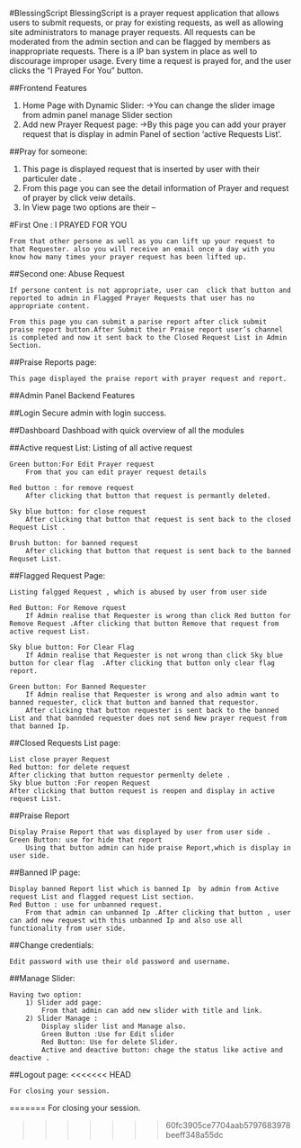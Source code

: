 #BlessingScript
BlessingScript is a prayer request application that allows users to submit requests, or pray for existing requests, as well as allowing site administrators to manage prayer requests. All requests can be moderated from the admin section and can be flagged by members as inappropriate requests. There is a IP ban system in place as well to discourage improper usage.
Every time a request is prayed for, and the user clicks the “I Prayed For You” button.

##Frontend Features

1) Home Page with Dynamic Slider:
	->You can change the slider image from admin panel manage Slider section
2) Add new Prayer Request page:
	->By this page you can add your prayer request that is display in admin Panel of section ‘active Requests List’.


##Pray for someone:

1) This page is displayed request that is inserted by user with their particuler date .
2) From this page you can see the detail information of Prayer and request of prayer by click veiw details.
3) In View page two options are their –

#First One :  I PRAYED FOR YOU

	From that other persone as well as you can lift up your request to that Requester. also you will receive an email once a day with you know how many times your prayer request has been lifted up.

##Second one: Abuse Request

	If persone content is not appropriate, user can  click that button and reported to admin in Flagged Prayer Requests that user has no appropriate content.
	
	From this page you can submit a parise report after click submit praise report button.After Submit their Praise report user’s channel is completed and now it sent back to the Closed Request List in Admin Section.

##Praise Reports page:

	This page displayed the praise report with prayer request and report.


##Admin Panel Backend Features

##Login
	Secure admin with login success.

##Dashboard
	Dashboad with quick overview of all the modules

##Active request List:
	Listing of all active request
	
	Green button:For Edit Prayer request
		From that you can edit prayer request details	
	
	Red button : for remove request
		After clicking that button that request is permantly deleted.
	
	Sky blue button: for close request
		After clicking that button that request is sent back to the closed Request List .
	
	Brush button: for banned request
		After clicking that button that request is sent back to the banned Requset List.

##Flagged  Request Page:

	Listing falgged Request , which is abused by user from user side
	
	Red Button: For Remove rquest 
		If Admin realise that Requester is wrong than click Red button for Remove Request .After clicking that button Remove that request from active request List.

	Sky blue button: For Clear Flag 
		If Admin realise that Requester is not wrong than click Sky blue button for clear flag  .After clicking that button only clear flag report.
	
	Green button: For Banned Requester
		If Admin realise that Requester is wrong and also admin want to banned requester, click that button and banned that requestor.
		After clicking that button requester is sent back to the banned List and that bannded requester does not send New prayer request from that banned Ip.

##Closed Requests  List page:
	
	List close prayer Request 
	Red button: for delete request 
	After clicking that button requestor permenlty delete .
	Sky blue button :For reopen Request
	After clicking that button request is reopen and display in active request List.

##Praise Report 

	Display Praise Report that was displayed by user from user side .
	Green Button: use for hide that report
		Using that button admin can hide praise Report,which is display in user side.

##Banned IP page:

	Display banned Report list which is banned Ip  by admin from Active request List and flagged request List section.
	Red Button : use for unbanned request.
		From that admin can unbanned Ip .After clicking that button , user can add new request with this unbanned Ip and also use all functionality from user side.

##Change credentials:

	Edit password with use their old password and username.

##Manage Slider:

	Having two option: 
		1) Slider add page:
			From that admin can add new slider with title and link.
		2) Slider Manage : 
			Display slider list and Manage also.
			Green Button :Use for Edit slider 
			Red Button: Use for delete Slider.
			Active and deactive button: chage the status like active and deactive .

##Logout page:
<<<<<<< HEAD

	For closing your session.
=======
For closing your session.
>>>>>>> 60fc3905ce7704aab5797683978beeff348a55dc
